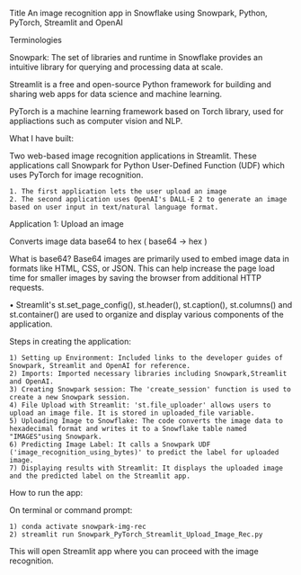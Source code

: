 Title
An image recognition app in Snowflake using Snowpark, Python, PyTorch, Streamlit and OpenAI

Terminologies

Snowpark: The set of libraries and runtime in Snowflake provides an intuitive library for querying and processing data at scale.

Streamlit is a free and open-source Python framework for building and sharing web apps for data science and machine learning. 

PyTorch is a machine learning framework based on Torch library, used for appliactions such as computer vision and NLP.

What I have built: 

Two web-based image recognition applications in Streamlit. These applications call Snowpark for Python User-Defined Function (UDF) which uses PyTorch for image recognition.

	1. The first application lets the user upload an image
	2. The second application uses OpenAI's DALL-E 2 to generate an image based on user input in text/natural language format.

Application 1: Upload an image 

Converts image data base64 to hex ( base64 -> hex )

What is base64?
Base64 images are primarily used to embed image data in formats like HTML, CSS, or JSON. This can help increase the page load time for smaller images by saving the browser from additional HTTP requests.

• Streamlit's st.set_page_config(), st.header(), st.caption(), st.columns() and st.container() are used to organize and display various components of the application.

Steps in creating the application:

	1) Setting up Environment: Included links to the developer guides of Snowpark, Streamlit and OpenAI for reference.
	2) Imports: Imported necessary libraries including Snowpark,Streamlit and OpenAI.
	3) Creating Snowpark session: The 'create_session' function is used to create a new Snowpark session.
	4) File Upload with Streamlit: 'st.file_uploader' allows users to upload an image file. It is stored in uploaded_file variable.
	5) Uploading Image to Snowflake: The code converts the image data to hexadecimal format and writes it to a Snowflake table named "IMAGES"using Snowpark.
	6) Predicting Image Label: It calls a Snowpark UDF ('image_recognition_using_bytes)' to predict the label for uploaded image.
	7) Displaying results with Streamlit: It displays the uploaded image and the predicted label on the Streamlit app.

How to run the app:

On terminal or command prompt: 

	1) conda activate snowpark-img-rec
	2) streamlit run Snowpark_PyTorch_Streamlit_Upload_Image_Rec.py

This will open Streamlit app where you can proceed with the image recognition.

